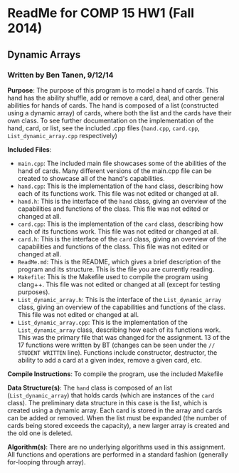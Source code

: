 # ReadMe for COMP 15 HW1 (Fall 2014)
## Dynamic Arrays
### Written by Ben Tanen, 9/12/14

**Purpose**: The purpose of this program is to model a hand of cards. This hand has the ability shuffle, add or remove a card, deal, and other general abilities for hands of cards. The hand is composed of a list (constructed using a dynamic array) of cards, where both the list and the cards have their own class. To see further documentation on the implementation of the hand, card, or list, see the included .cpp files (`hand.cpp`, `card.cpp`, `List_dynamic_array.cpp` respectively)

**Included Files**:

- `main.cpp`: The included main file showcases some of the abilities of the hand of cards. Many different versions of the main.cpp file can be created to showcase all of the hand's capabilities.
- `hand.cpp`: This is the implementation of the `hand` class, describing how each of its functions work. This file was not edited or changed at all.
- `hand.h`: This is the interface of the `hand` class, giving an overview of the capabilities and functions of the class. This file was not edited or changed at all.
- `card.cpp`: This is the implementation of the `card` class, describing how each of its functions work. This file was not edited or changed at all.
- `card.h`: This is the interface of the `card` class, giving an overview of the capabilities and functions of the class. This file was not edited or changed at all.
- `ReadMe.md`: This is the README, which gives a brief description of the program and its structure. This is the file you are currently reading.
- `Makefile`: This is the Makefile used to compile the program using clang++. This file was not edited or changed at all (except for testing purposes).
- `List_dynamic_array.h`: This is the interface of the `List_dynamic_array` class, giving an overview of the capabilities and functions of the class. This file was not edited or changed at all.
- `List_dynamic_array.cpp`: This is the implementation of the `List_dynamic_array` class, describing how each of its functions work. This was the primary file that was changed for the assignment. 13 of the 17 functions were written by BT (changes can be seen under the `// STUDENT WRITTEN` line). Functions include constructor, destructor, the ability to add a card at a given index, remove a given card, etc.

**Compile Instructions**: To compile the program, use the included Makefile

**Data Structure(s)**: The `hand` class is composed of an list (`List_dynamic_array`) that holds cards (which are instances of the `card` class). The preliminary data structure in this case is the list, which is created using a dynamic array. Each card is stored in the array and cards can be added or removed. When the list must be expanded (the number of cards being stored exceeds the capacity), a new larger array is created and the old one is deleted.

**Algorithm(s)**: There are no underlying algorithms used in this assignment. All functions and operations are performed in a standard fashion (generally for-looping through array).

